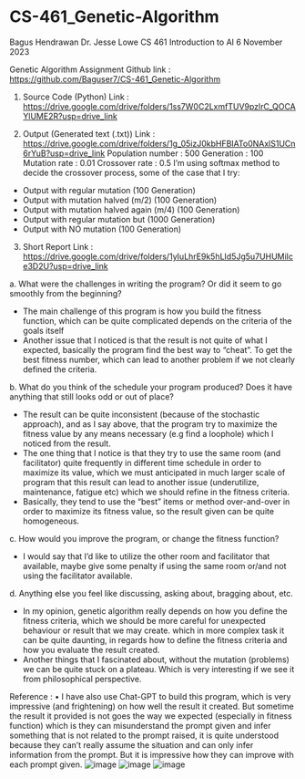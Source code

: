 # CS-461_Genetic-Algorithm

Bagus Hendrawan
Dr. Jesse Lowe
CS 461 Introduction to AI
6 November 2023

Genetic Algorithm Assignment
Github link :
https://github.com/Baguser7/CS-461_Genetic-Algorithm

1. Source Code (Python)
Link :
https://drive.google.com/drive/folders/1ss7W0C2LxmfTUV9pzlrC_QOCAYlUME2R?usp=drive_link

3. Output (Generated text (.txt))
Link :
https://drive.google.com/drive/folders/1g_05izJ0kbHFBIATo0NAxlS1UCn6rYuB?usp=drive_link
Population number : 500
Generation : 100
Mutation rate : 0.01
Crossover rate : 0.5
I’m using softmax method to decide the crossover process, some of the case that I try:
- Output with regular mutation (100 Generation)
- Output with mutation halved (m/2) (100 Generation)
- Output with mutation halved again (m/4) (100 Generation)
- Output with regular mutation but (1000 Generation)
- Output with NO mutation (100 Generation)
  
3. Short Report
Link :
https://drive.google.com/drive/folders/1yIuLhrE9k5hLId5Jg5u7UHUMiIce3D2U?usp=drive_link

a. What were the challenges in writing the program? Or did it seem to go smoothly from the beginning?
- The main challenge of this program is how you build the fitness function, which can be quite complicated depends on the criteria of the goals itself
- Another issue that I noticed is that the result is not quite of what I expected, basically the program find the best way to “cheat”. To get
the best fitness number, which can lead to another problem if we not clearly defined the criteria.

b. What do you think of the schedule your program produced? Does it have anything that still looks odd or out of place?
- The result can be quite inconsistent (because of the stochastic approach), and as I say above, that the program try to maximize the fitness value by any means necessary (e.g find a loophole) which I noticed from the result.
- The one thing that I notice is that they try to use the same room (and facilitator) quite frequently in different time schedule in order to maximize its value, which we must anticipated in much larger scale of program that this result can lead to another issue (underutilize, maintenance, fatigue etc) which we should refine in the fitness criteria.
- Basically, they tend to use the “best” items or method over-and-over in order to maximize its fitness value, so the result given can be quite homogeneous.
  
c. How would you improve the program, or change the fitness function?
- I would say that I’d like to utilize the other room and facilitator that available, maybe give some penalty if using the same room or/and not using the facilitator available.
  
d. Anything else you feel like discussing, asking about, bragging about, etc.
- In my opinion, genetic algorithm really depends on how you define the fitness criteria, which we should be more careful for unexpected behaviour or result that we may create. which in more complex task it can be quite daunting, in regards how to define the fitness criteria and how you evaluate the result created.
- Another things that I fascinated about, without the mutation (problems) we can be quite stuck on a plateau. Which is very interesting if we see it from philosophical perspective.

Reference :
• I have also use Chat-GPT to build this program, which is very impressive (and frightening) on how well the result it created. But sometime the result it provided is not goes the way we expected (especially in fitness function) which is they can misunderstand the prompt given and infer something that is not related to the prompt raised, it is quite understood because they can’t really assume the situation and can only infer information from the prompt.
But it is impressive how they can improve with each prompt given.
![image](https://github.com/Baguser7/CS-461_Genetic-Algorithm/assets/125522708/bffe4843-038a-4a71-8fdd-ad52cfac7eac)
![image](https://github.com/Baguser7/CS-461_Genetic-Algorithm/assets/125522708/9c1e3b82-0037-4550-aa5c-948829dab31e)
![image](https://github.com/Baguser7/CS-461_Genetic-Algorithm/assets/125522708/dd61dbe8-1df9-425a-9fa6-073feef7ef4c)



